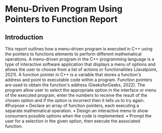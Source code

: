 # Menu-Driven Program Using Pointers to Function Report 
## Introduction
This report outlines how a menu-driven program is executed in C++ using the pointers to functions elements to perform different mathematical operations. A menu-driven program in the C++ programming language is a type of interactive software application that displays a menu of options and allows the user to choose from a list of actions or functionalities (Javatpoint, 2021). A function pointer in C++ is a variable that stores a function's address and point to executable code within a program. Function pointers are used to obtain the function's address (GeeksforGeeks, 2022). The program allow user to select the appropriate option in the interface or menu of the executed program, enter the numbers to receive the result of the chosen option and if the option is incorrect then it tells us to try again.
#Purpose
• Declare an array of function pointers, each executing a separate mathematical operation.
• Design an interactive menu to show consumers possible options when the code is implemented.
• Prompt the user for a selection in the given option, then execute the associated function.
